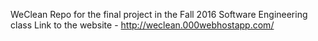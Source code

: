 WeClean Repo for the final project in the Fall 2016 Software Engineering class
Link to the website - http://weclean.000webhostapp.com/
